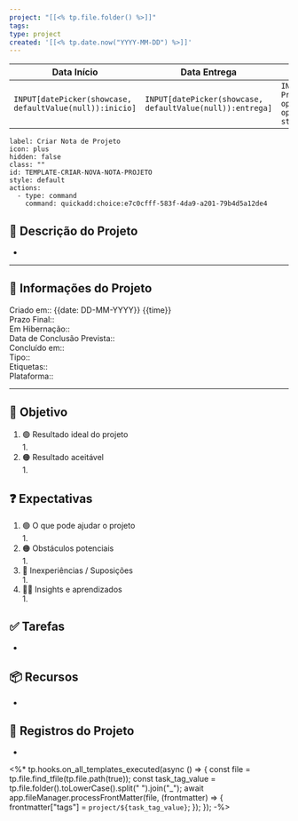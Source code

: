 ```yaml
---
project: "[[<% tp.file.folder() %>]]"
tags:
type: project
created: '[[<% tp.date.now("YYYY-MM-DD") %>]]'
---
```


| Data Início                                              | Data Entrega                                              | Status                                                                                                         |
| -------------------------------------------------------- | --------------------------------------------------------- | -------------------------------------------------------------------------------------------------------------- |
| `INPUT[datePicker(showcase, defaultValue(null)):inicio]` | `INPUT[datePicker(showcase, defaultValue(null)):entrega]` | `INPUT[inlineSelect(option('In Progress'), option('Finished'), option('waiting'), option('to start')):status]` |
```meta-bind-button
label: Criar Nota de Projeto
icon: plus
hidden: false
class: ""
id: TEMPLATE-CRIAR-NOVA-NOTA-PROJETO
style: default
actions:
  - type: command
    command: quickadd:choice:e7c0cfff-583f-4da9-a201-79b4d5a12de4
```

## 🧾 Descrição do Projeto
- 

---
## 📢 Informações do Projeto
Criado em:: {{date: DD-MM-YYYY}} {{time}}  
Prazo Final::  
Em Hibernação::  
Data de Conclusão Prevista::  
Concluído em::  
Tipo::  
Etiquetas::  
Plataforma::  

___
## 🎯 Objetivo

1. 🟢 Resultado ideal do projeto  
	1. 
2. 🟠 Resultado aceitável  
	1. 

## ❓ Expectativas
1. 🟢 O que pode ajudar o projeto  
	1. 
2. 🟠 Obstáculos potenciais  
	1. 
3. 👶 Inexperiências / Suposições  
	1. 
4. 👨‍💻 Insights e aprendizados  
	1. 

## ✅ Tarefas  
- 

## 📦 Recursos  
- 

## 📂 Registros do Projeto  
- 

<%* tp.hooks.on_all_templates_executed(async () => { 
    const file = tp.file.find_tfile(tp.file.path(true)); 
    const task_tag_value = tp.file.folder().toLowerCase().split(" ").join("_");
    await app.fileManager.processFrontMatter(file, (frontmatter) => { 
        frontmatter["tags"] = `project/${task_tag_value}`; 
    }); 
}); -%>